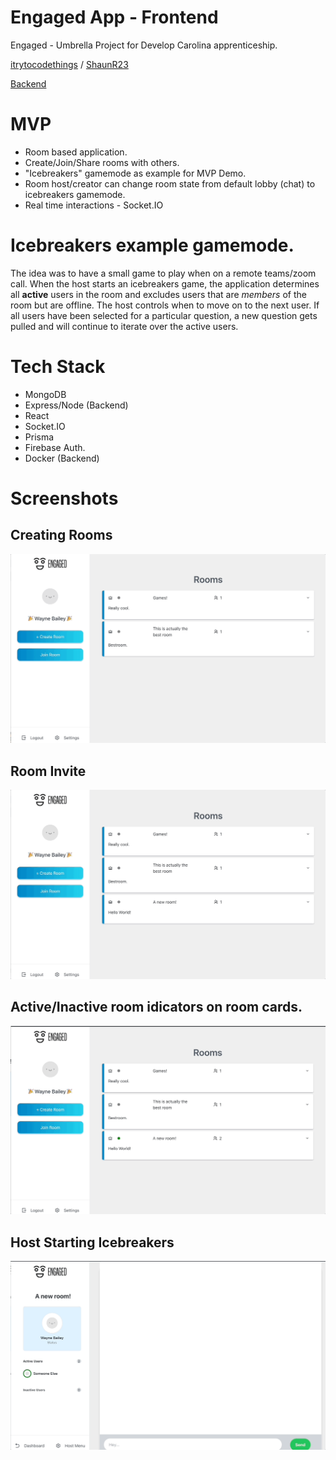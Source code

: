 # Engaged App - Frontend

Engaged - Umbrella Project for Develop Carolina apprenticeship.

[itrytocodethings](https://github.com/itrytocodethings) / [
ShaunR23](https://github.com/ShaunR23)

[Backend](https://github.com/engaged-app-up/backend)

# MVP
 - Room based application.
 - Create/Join/Share rooms with others.
 - "Icebreakers" gamemode as example for MVP Demo.
 - Room host/creator can change room state from default lobby (chat) to icebreakers gamemode.
 - Real time interactions - Socket.IO

 # Icebreakers example gamemode.
 The idea was to have a small game to play when on a remote teams/zoom call. When the host starts an icebreakers game, the application determines all **active** users in the room and excludes users that are *members* of the room but are offline. The host controls when to move on to the next user. If all users have been selected for a particular question, a new question gets pulled and will continue to iterate over the active users. 

 # Tech Stack
 - MongoDB
 - Express/Node (Backend)
 - React
 - Socket.IO
 - Prisma
 - Firebase Auth.
 - Docker (Backend)

 # Screenshots 
 ## Creating Rooms
 ![create room](./screenshots/create_room.gif)

 ## Room Invite
 ![room invite](./screenshots/room_invite.gif)

 ## Active/Inactive room idicators on room cards.
 ![active room](./screenshots/active_room.gif)

 ## Host Starting Icebreakers
 ![icebreakers game start](./screenshots/starting_game_as_host.gif)
